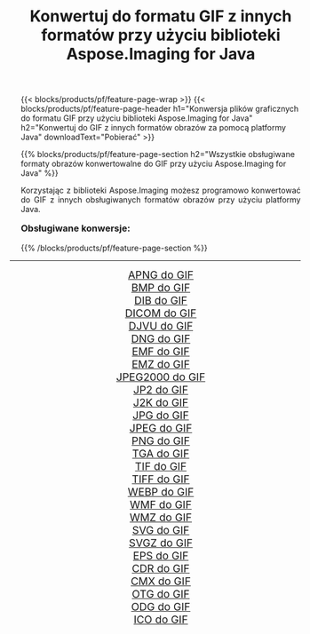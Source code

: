 ﻿---
title: Konwertuj do formatu GIF z innych formatów przy użyciu biblioteki Aspose.Imaging for Java 
weight: 3920
url: /pl/java/conversion/to/gif/ 
lang: pl
langdirlevel: 2
locales: zh-hans,ja,it,ru,de,es,fr,nl,id,lt,pl,pt,vi,tr,ko,zh-hant,ar,hi,th,sv,cs,uk,he
description: Za pomocą Aspose.Imaging możesz konwertować do GIF z innych formatów przy użyciu Javy
---

{{< blocks/products/pf/feature-page-wrap >}}
{{< blocks/products/pf/feature-page-header h1="Konwersja plików graficznych do formatu GIF przy użyciu biblioteki Aspose.Imaging for Java" h2="Konwertuj do GIF z innych formatów obrazów za pomocą platformy Java" downloadText="Pobierać" >}}


{{% blocks/products/pf/feature-page-section  h2="Wszystkie obsługiwane formaty obrazów konwertowalne do GIF przy użyciu Aspose.Imaging for Java" %}}
<p align=justify>Korzystając z biblioteki Aspose.Imaging możesz programowo konwertować do GIF z innych obsługiwanych formatów obrazów przy użyciu platformy Java.</p>
<h3 style="margin-top:16px;">
Obsługiwane konwersje:
</h3>
{{% /blocks/products/pf/feature-page-section %}}
<div class="container-fluid productfamilypage bg-gray">
    <div class="convertypes bg-gray agp-content section">
        <div class="container">
		<hr style="margin-left:-20px;"/>
		<div class="row other-converters" style="gap: 10px;font-size: 19px;text-align:center;">
		    <div class='col-md-3 other-converter remove-lp remove-rp'><a href="/imaging/pl/java/conversion/apng-to-gif/" style="padding:15px;">APNG do GIF</a></div>
<div class='col-md-3 other-converter remove-lp remove-rp'><a href="/imaging/pl/java/conversion/bmp-to-gif/" style="padding:15px;">BMP do GIF</a></div>
<div class='col-md-3 other-converter remove-lp remove-rp'><a href="/imaging/pl/java/conversion/dib-to-gif/" style="padding:15px;">DIB do GIF</a></div>
<div class='col-md-3 other-converter remove-lp remove-rp'><a href="/imaging/pl/java/conversion/dicom-to-gif/" style="padding:15px;">DICOM do GIF</a></div>
<div class='col-md-3 other-converter remove-lp remove-rp'><a href="/imaging/pl/java/conversion/djvu-to-gif/" style="padding:15px;">DJVU do GIF</a></div>
<div class='col-md-3 other-converter remove-lp remove-rp'><a href="/imaging/pl/java/conversion/dng-to-gif/" style="padding:15px;">DNG do GIF</a></div>
<div class='col-md-3 other-converter remove-lp remove-rp'><a href="/imaging/pl/java/conversion/emf-to-gif/" style="padding:15px;">EMF do GIF</a></div>
<div class='col-md-3 other-converter remove-lp remove-rp'><a href="/imaging/pl/java/conversion/emz-to-gif/" style="padding:15px;">EMZ do GIF</a></div>
<div class='col-md-3 other-converter remove-lp remove-rp'><a href="/imaging/pl/java/conversion/jpeg2000-to-gif/" style="padding:15px;">JPEG2000 do GIF</a></div>
<div class='col-md-3 other-converter remove-lp remove-rp'><a href="/imaging/pl/java/conversion/jp2-to-gif/" style="padding:15px;">JP2 do GIF</a></div>
<div class='col-md-3 other-converter remove-lp remove-rp'><a href="/imaging/pl/java/conversion/j2k-to-gif/" style="padding:15px;">J2K do GIF</a></div>
<div class='col-md-3 other-converter remove-lp remove-rp'><a href="/imaging/pl/java/conversion/jpg-to-gif/" style="padding:15px;">JPG do GIF</a></div>
<div class='col-md-3 other-converter remove-lp remove-rp'><a href="/imaging/pl/java/conversion/jpeg-to-gif/" style="padding:15px;">JPEG do GIF</a></div>
<div class='col-md-3 other-converter remove-lp remove-rp'><a href="/imaging/pl/java/conversion/png-to-gif/" style="padding:15px;">PNG do GIF</a></div>
<div class='col-md-3 other-converter remove-lp remove-rp'><a href="/imaging/pl/java/conversion/tga-to-gif/" style="padding:15px;">TGA do GIF</a></div>
<div class='col-md-3 other-converter remove-lp remove-rp'><a href="/imaging/pl/java/conversion/tif-to-gif/" style="padding:15px;">TIF do GIF</a></div>
<div class='col-md-3 other-converter remove-lp remove-rp'><a href="/imaging/pl/java/conversion/tiff-to-gif/" style="padding:15px;">TIFF do GIF</a></div>
<div class='col-md-3 other-converter remove-lp remove-rp'><a href="/imaging/pl/java/conversion/webp-to-gif/" style="padding:15px;">WEBP do GIF</a></div>
<div class='col-md-3 other-converter remove-lp remove-rp'><a href="/imaging/pl/java/conversion/wmf-to-gif/" style="padding:15px;">WMF do GIF</a></div>
<div class='col-md-3 other-converter remove-lp remove-rp'><a href="/imaging/pl/java/conversion/wmz-to-gif/" style="padding:15px;">WMZ do GIF</a></div>
<div class='col-md-3 other-converter remove-lp remove-rp'><a href="/imaging/pl/java/conversion/svg-to-gif/" style="padding:15px;">SVG do GIF</a></div>
<div class='col-md-3 other-converter remove-lp remove-rp'><a href="/imaging/pl/java/conversion/svgz-to-gif/" style="padding:15px;">SVGZ do GIF</a></div>
<div class='col-md-3 other-converter remove-lp remove-rp'><a href="/imaging/pl/java/conversion/eps-to-gif/" style="padding:15px;">EPS do GIF</a></div>
<div class='col-md-3 other-converter remove-lp remove-rp'><a href="/imaging/pl/java/conversion/cdr-to-gif/" style="padding:15px;">CDR do GIF</a></div>
<div class='col-md-3 other-converter remove-lp remove-rp'><a href="/imaging/pl/java/conversion/cmx-to-gif/" style="padding:15px;">CMX do GIF</a></div>
<div class='col-md-3 other-converter remove-lp remove-rp'><a href="/imaging/pl/java/conversion/otg-to-gif/" style="padding:15px;">OTG do GIF</a></div>
<div class='col-md-3 other-converter remove-lp remove-rp'><a href="/imaging/pl/java/conversion/odg-to-gif/" style="padding:15px;">ODG do GIF</a></div>
<div class='col-md-3 other-converter remove-lp remove-rp'><a href="/imaging/pl/java/conversion/ico-to-gif/" style="padding:15px;">ICO do GIF</a></div>
                </div>
        </div>
    </div>
</div>
<br/>

